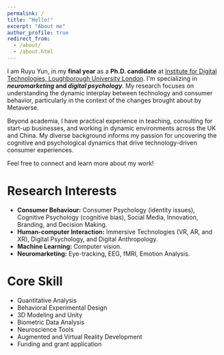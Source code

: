 ```yaml
---
permalink: /
title: "Hello!"
excerpt: "About me"
author_profile: true
redirect_from: 
  - /about/
  - /about.html
---
```


I am Ruyu Yun, in my **final year** as a **Ph.D. candidate** at [Institute for Digital Technologies, Loughborough University London](https://www.lborolondon.ac.uk/institutes/digital-technologies/). I'm specializing in ***neuromarketing* and *digital psychology***. My research focuses on understanding the dynamic interplay between technology and consumer behavior, particularly in the context of the changes brought about by Metaverse. 

Beyond academia, I have practical experience in teaching, consulting for start-up businesses, and working in dynamic environments across the UK and China. My diverse background informs my passion for uncovering the cognitive and psychological dynamics that drive technology-driven consumer experiences.

Feel free to connect and learn more about my work!

Research Interests
======
- **Consumer Behaviour:** Consumer Psychology (identity issues), Cognitive Psychology (cognitive bias), Social Media, Innovation, Branding, and Decision Making. <br>
- **Human-computer Interaction:** Immersive Technologies (VR, AR, and XR), Digital Psychology, and Digital Anthropology. <br>
- **Machine Learning:** Computer vision. <br>
- **Neuromarketing:** Eye-tracking, EEG, fMRI, Emotion Analysis.

Core Skill
======
- Quantitative Analysis
- Behavioral Experimental Design
- 3D Modeling and Unity
- Biometric Data Analysis
- Neuroscience Tools
- Augmented and Virtual Reality Development
- Funding and grant application
